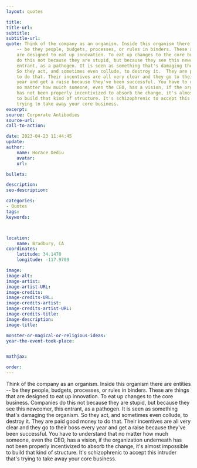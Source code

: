 ```yaml
---
layout: quotes

title:
title-url:
subtitle:
subtitle-url:
quote: Think of the company as an organism. Inside this organism there are entities
    -- be they people, budgets, processes, or rules in binders. These are things that
    are designed to eat up innovation. To eat up changes to the core business. Companies
    do this not because they are stupid, but because they see this newcomer, this
    entrant, as a pathogen. It is seen as something that's damaging the organism.
    So they act, and sometimes even collude, to destroy it.  They are paid good money
    to do that. Their incentives are all very clear and they go to their boss every
    year and get a raise because they've been successful. You have to understand that
    no matter how muich someone, even the CEO, has a vision, if the organization underneath
    has not been properly incentivized to absorb the change, it's almost impossible
    to build that kind of structure. It's schizophrenic to accept this intruder that's
    trying to take away your core business.
excerpt:
source: Corporate Antibodies
source-url:
call-to-action:

date: 2023-04-23 11:44:45
update:
author:
    name: Horace Dediu
    avatar:
    url:

bullets:

description:
seo-description:

categories:
- Quotes
tags:
keywords:



location:
    name: Bradbury, CA
coordinates:
    latitude: 34.1470
    longitude: -117.9709

image:
image-alt:
image-artist:
image-artist-URL:
image-credits:
image-credits-URL:
image-credits-artist:
image-credits-artist-URL:
image-credits-title:
image-description:
image-title:

monster-or-magical-or-religious-ideas:
year-the-event-took-place:


mathjax:

order:
---
```

Think of the company as an organism. Inside this organism there are entities -- be they people, budgets, processes, or rules in binders. These are things that are designed to eat up innovation. To eat up changes to the core business. Companies do this not because they are stupid, but because they see this newcomer, this entrant, as a pathogen. It is seen as something that's damaging the organism. So they act, and sometimes even collude, to destroy it.  They are paid good money to do that. Their incentives are all very clear and they go to their boss every year and get a raise because they've been successful. You have to understand that no matter how much someone, even the CEO, has a vision, if the organization underneath has not been properly incentivized to absorb the change, it's almost impossible to build that kind of structure. It's schizophrenic to accept this intruder that's trying to take away your core business.